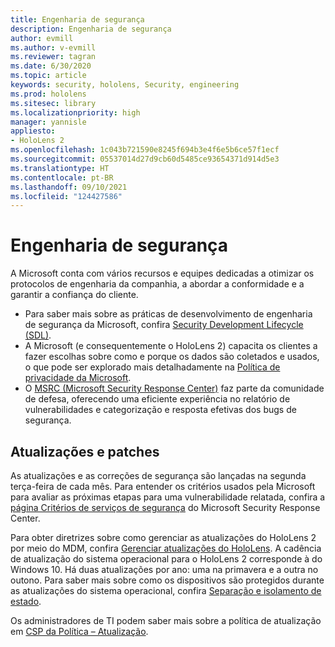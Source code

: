 ```yaml
---
title: Engenharia de segurança
description: Engenharia de segurança
author: evmill
ms.author: v-evmill
ms.reviewer: tagran
ms.date: 6/30/2020
ms.topic: article
keywords: security, hololens, Security, engineering
ms.prod: hololens
ms.sitesec: library
ms.localizationpriority: high
manager: yannisle
appliesto:
- HoloLens 2
ms.openlocfilehash: 1c043b721590e8245f694b3e4f6e5b6ce57f1ecf
ms.sourcegitcommit: 05537014d27d9cb60d5485ce93654371d914d5e3
ms.translationtype: HT
ms.contentlocale: pt-BR
ms.lasthandoff: 09/10/2021
ms.locfileid: "124427586"
---
```

# <a name="security-engineering"></a>Engenharia de segurança

A Microsoft conta com vários recursos e equipes dedicadas a otimizar os protocolos de engenharia da companhia, a abordar a conformidade e a garantir a confiança do cliente. 

  * Para saber mais sobre as práticas de desenvolvimento de engenharia de segurança da Microsoft, confira [Security Development Lifecycle (SDL)](https://www.microsoft.com/securityengineering/sdl).
  * A Microsoft (e consequentemente o HoloLens 2) capacita os clientes a fazer escolhas sobre como e porque os dados são coletados e usados, o que pode ser explorado mais detalhadamente na [Política de privacidade da Microsoft](https://privacy.microsoft.com/). 
  * O [MSRC (Microsoft Security Response Center)](https://www.microsoft.com/msrc) faz parte da comunidade de defesa, oferecendo uma eficiente experiência no relatório de vulnerabilidades e categorização e resposta efetivas dos bugs de segurança. 

## <a name="updates-and-patches"></a>Atualizações e patches

As atualizações e as correções de segurança são lançadas na segunda terça-feira de cada mês. Para entender os critérios usados pela Microsoft para avaliar as próximas etapas para uma vulnerabilidade relatada, confira a [página Critérios de serviços de segurança](https://www.microsoft.com/msrc/windows-security-servicing-criteria) do Microsoft Security Response Center. 

Para obter diretrizes sobre como gerenciar as atualizações do HoloLens 2 por meio do MDM, confira [Gerenciar atualizações do HoloLens](hololens-updates.md). A cadência de atualização do sistema operacional para o HoloLens 2 corresponde à do Windows 10. Há duas atualizações por ano: uma na primavera e a outra no outono. Para saber mais sobre como os dispositivos são protegidos durante as atualizações do sistema operacional, confira [Separação e isolamento de estado](security-state-separation-isolation.md). 

Os administradores de TI podem saber mais sobre a política de atualização em [CSP da Política – Atualização](/windows/client-management/mdm/policy-csp-update). 
